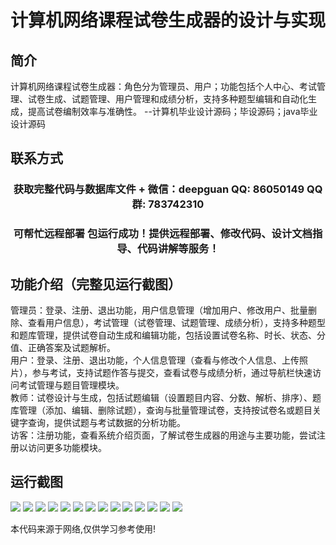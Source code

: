 <p><h1 align="center">计算机网络课程试卷生成器的设计与实现</h1></p>

## 简介
计算机网络课程试卷生成器：角色分为管理员、用户；功能包括个人中心、考试管理、试卷生成、试题管理、用户管理和成绩分析，支持多种题型编辑和自动化生成，提高试卷编制效率与准确性。    --计算机毕业设计源码；毕设源码；java毕业设计源码


## 联系方式
<p><h3 align="center">获取完整代码与数据库文件 + 微信：deepguan QQ: 86050149 QQ群: 783742310</h3></p>
<p><h3 align="center">可帮忙远程部署 包运行成功！提供远程部署、修改代码、设计文档指导、代码讲解等服务！</h3></p>

## 功能介绍（完整见运行截图）
管理员：登录、注册、退出功能，用户信息管理（增加用户、修改用户、批量删除、查看用户信息），考试管理（试卷管理、试题管理、成绩分析），支持多种题型和题库管理，提供试卷自动生成和编辑功能，包括设置试卷名称、时长、状态、分值、正确答案及试题解析。  
用户：登录、注册、退出功能，个人信息管理（查看与修改个人信息、上传照片），参与考试，支持试题作答与提交，查看试卷与成绩分析，通过导航栏快速访问考试管理与题目管理模块。  
教师：试卷设计与生成，包括试题编辑（设置题目内容、分数、解析、排序）、题库管理（添加、编辑、删除试题），查询与批量管理试卷，支持按试卷名或题目关键字查询，提供试题与考试数据的分析功能。  
访客：注册功能，查看系统介绍页面，了解试卷生成器的用途与主要功能，尝试注册以访问更多功能模块。


## 运行截图
![](img/001.jpg)
![](img/002.jpg)
![](img/003.jpg)
![](img/004.jpg)
![](img/005.jpg)
![](img/006.jpg)
![](img/007.jpg)
![](img/008.jpg)
![](img/009.jpg)
![](img/010.jpg)
![](img/011.jpg)
![](img/012.jpg)
![](img/013.jpg)
![](img/014.jpg)

<p>本代码来源于网络,仅供学习参考使用!</p>
